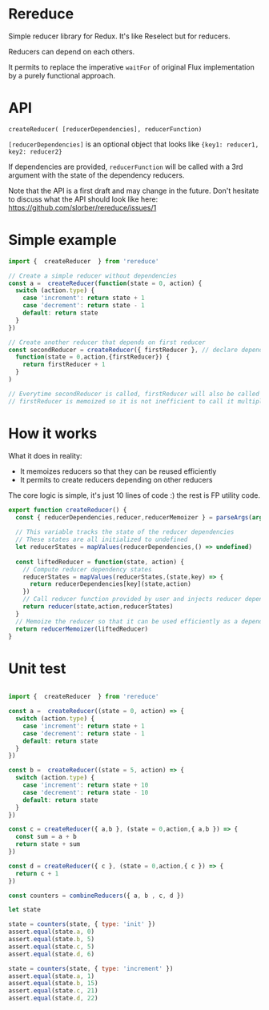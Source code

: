 # Rereduce


Simple reducer library for Redux. It's like Reselect but for reducers. 

Reducers can depend on each others. 

It permits to replace the imperative `waitFor` of original Flux implementation by a purely functional approach.

# API

`createReducer( [reducerDependencies], reducerFunction)`

`[reducerDependencies]` is an optional object that looks like `{key1: reducer1, key2: reducer2}`

If dependencies are provided, `reducerFunction` will be called with a 3rd argument with the state of the dependency reducers.

Note that the API is a first draft and may change in the future. Don't hesitate to discuss what the API should look like here: https://github.com/slorber/rereduce/issues/1

# Simple example

```javascript
import {  createReducer  } from 'rereduce'

// Create a simple reducer without dependencies
const a =  createReducer(function(state = 0, action) {
  switch (action.type) {
    case 'increment': return state + 1
    case 'decrement': return state - 1
    default: return state
  }
})

// Create another reducer that depends on first reducer
const secondReducer = createReducer({ firstReducer }, // declare dependency to firstReducer
  function(state = 0,action,{firstReducer}) {
    return firstReducer + 1
  }
)

// Everytime secondReducer is called, firstReducer will also be called
// firstReducer is memoized so it is not inefficient to call it multiple times
```



# How it works

What it does in reality:

- It memoizes reducers so that they can be reused efficiently
- It permits to create reducers depending on other reducers

The core logic is simple, it's just 10 lines of code :) the rest is FP utility code. 

```javascript
export function createReducer() {
  const { reducerDependencies,reducer,reducerMemoizer } = parseArgs(arguments)
  
  // This variable tracks the state of the reducer dependencies
  // These states are all initialized to undefined
  let reducerStates = mapValues(reducerDependencies,() => undefined)
  
  const liftedReducer = function(state, action) {
    // Compute reducer dependency states
    reducerStates = mapValues(reducerStates,(state,key) => {
      return reducerDependencies[key](state,action)
    })
    // Call reducer function provided by user and injects reducer dependency states
    return reducer(state,action,reducerStates)
  }
  // Memoize the reducer so that it can be used efficiently as a dependency to other reducers
  return reducerMemoizer(liftedReducer)
}
```

# Unit test

```javascript

import {  createReducer  } from 'rereduce'

const a =  createReducer((state = 0, action) => {
  switch (action.type) {
    case 'increment': return state + 1
    case 'decrement': return state - 1
    default: return state
  }
})

const b =  createReducer((state = 5, action) => {
  switch (action.type) {
    case 'increment': return state + 10
    case 'decrement': return state - 10
    default: return state
  }
})

const c = createReducer({ a,b }, (state = 0,action,{ a,b }) => {
  const sum = a + b
  return state + sum
})

const d = createReducer({ c }, (state = 0,action,{ c }) => {
  return c + 1
})

const counters = combineReducers({ a, b , c, d })

let state

state = counters(state, { type: 'init' })
assert.equal(state.a, 0)
assert.equal(state.b, 5)
assert.equal(state.c, 5)
assert.equal(state.d, 6)

state = counters(state, { type: 'increment' })
assert.equal(state.a, 1)
assert.equal(state.b, 15)
assert.equal(state.c, 21)
assert.equal(state.d, 22)
```



